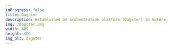 ```yaml
---
inProgress: false
title: Dagster
description: Established an orchestration platform (Dagster) to mature data pipelining capabilities at a late-stage, SaaS startup. Managed infrastructure and CI / CD via Terraform and Github Actions.
img: /dagster.png
width: 400
height: 400
img_alt: dagster
---
```

